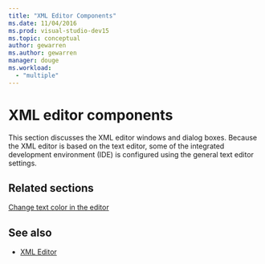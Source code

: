 ```yaml
---
title: "XML Editor Components"
ms.date: 11/04/2016
ms.prod: visual-studio-dev15
ms.topic: conceptual
author: gewarren
ms.author: gewarren
manager: douge
ms.workload:
  - "multiple"
---
```

# XML editor components

This section discusses the XML editor windows and dialog boxes. Because the XML editor is based on the text editor, some of the integrated development environment (IDE) is configured using the general text editor settings.

## Related sections

[Change text color in the editor](../ide/quickstart-personalize-the-ide.md#change-text-color)

## See also

- [XML Editor](../xml-tools/xml-editor.md)